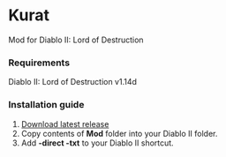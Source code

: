 # Kurat
Mod for Diablo II: Lord of Destruction

### Requirements
Diablo II: Lord of Destruction v1.14d

### Installation guide
1. [Download latest release](https://github.com/Drelekin/kurat/releases/)
2. Copy contents of **Mod** folder into your Diablo II folder.
3. Add **-direct -txt** to your Diablo II shortcut.
